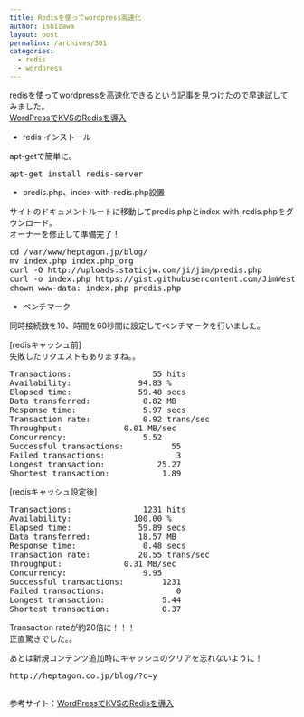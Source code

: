 ```yaml
---
title: Redisを使ってwordpress高速化
author: ishizawa
layout: post
permalink: /archives/301
categories:
  - redis
  - wordpress
---
```

redisを使ってwordpressを高速化できるという記事を見つけたので早速試してみました。  
<a title="WordPressでKVSのRedisを導入" href="http://www.geek.sc/archives/586" target="_blank">WordPressでKVSのRedisを導入</a>

*   redis インストール

apt-getで簡単に。

<pre class="brush: bash; title: ; notranslate" title="">apt-get install redis-server
</pre>

*   predis.php、index-with-redis.php設置

サイトのドキュメントルートに移動してpredis.phpとindex-with-redis.phpをダウンロード。  
オーナーを修正して準備完了！

<pre class="brush: bash; title: ; notranslate" title="">cd /var/www/heptagon.jp/blog/
mv index.php index.php_org
curl -O http://uploads.staticjw.com/ji/jim/predis.php
curl -o index.php https://gist.githubusercontent.com/JimWestergren/3053250/raw/d9e279e31cbee4a1520f59108a4418ae396b2dde/index-with-redis.php
chown www-data: index.php predis.php
</pre>

*   ベンチマーク

同時接続数を10、時間を60秒間に設定してベンチマークを行いました。

[redisキャッシュ前]  
失敗したリクエストもありますね。。

<pre class="brush: bash; title: ; notranslate" title="">Transactions:		          55 hits
Availability:		       94.83 %
Elapsed time:		       59.48 secs
Data transferred:	        0.82 MB
Response time:		        5.97 secs
Transaction rate:	        0.92 trans/sec
Throughput:		        0.01 MB/sec
Concurrency:		        5.52
Successful transactions:          55
Failed transactions:	           3
Longest transaction:	       25.27
Shortest transaction:	        1.89
</pre>

[redisキャッシュ設定後]

<pre class="brush: bash; title: ; notranslate" title="">Transactions:		        1231 hits
Availability:		      100.00 %
Elapsed time:		       59.89 secs
Data transferred:	       18.57 MB
Response time:		        0.48 secs
Transaction rate:	       20.55 trans/sec
Throughput:		        0.31 MB/sec
Concurrency:		        9.95
Successful transactions:        1231
Failed transactions:	           0
Longest transaction:	        5.44
Shortest transaction:	        0.37
</pre>

Transaction rateが約20倍に！！！  
正直驚きでした。。

あとは新規コンテンツ追加時にキャッシュのクリアを忘れないように！

<pre class="brush: bash; title: ; notranslate" title="">http://heptagon.co.jp/blog/?c=y

</pre>

参考サイト：<a title="WordPressでKVSのRedisを導入" href="http://www.geek.sc/archives/586" target="_blank">WordPressでKVSのRedisを導入</a>